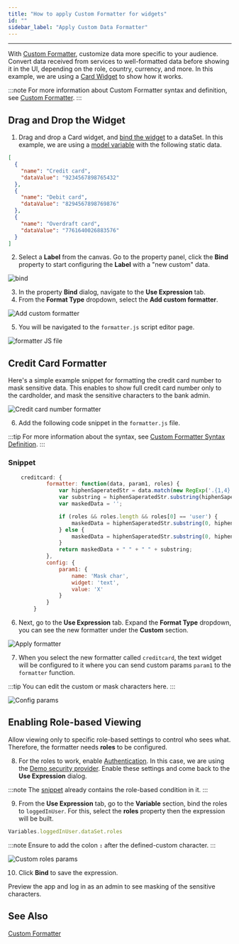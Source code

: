 ```yaml
---
title: "How to apply Custom Formatter for widgets"
id: ""
sidebar_label: "Apply Custom Data Formatter"
---
```

---

With [Custom Formatter](/learn/app-development/variables/custom-formatter), customize data more specific to your audience. Convert data received from services to well-formatted data before showing it in the UI, depending on the role, country, currency, and more. In this example, we are using a [Card Widget](/learn/) to show how it works.

:::note
For more information about Custom Formatter syntax and definition, see [Custom Formatter](/learn/app-development/variables/custom-formatter).
:::

## Drag and Drop the Widget

1. Drag and drop a Card widget, and [bind the widget](/learn/app-development/variables/variable-binding#binding-to-widgets) to a dataSet. In this example, we are using a [model variable](/learn/app-development/variables/model-variable) with the following static data.

```JSON
[
  {
    "name": "Credit card",
    "dataValue": "9234567898765432"
  },
  {
    "name": "Debit card",
    "dataValue": "8294567898769876"
  },
  {
    "name": "Overdraft card",
    "dataValue": "7761640026883576"
  }
]
```

2. Select a **Label** from the canvas. Go to the property panel, click the **Bind** property to start configuring the **Label** with a "new custom" data.

![bind](/learn/assets/bind.png)

3. In the property **Bind** dialog, navigate to the **Use Expression** tab.
4. From the **Format Type** dropdown, select the **Add custom formatter**.

![Add custom formatter](/learn/assets/add-custom-formatter.png)

5. You will be navigated to the `formatter.js` script editor page.

![formatter JS file](/learn/assets/formatterjs.png)

## Credit Card Formatter

Here's a simple example snippet for formatting the credit card number to mask sensitive data. This enables to show full credit card number only to the cardholder, and mask the sensitive characters to the bank admin.

![Credit card number formatter](/learn/assets/credit-card.png)

6. Add the following code snippet in the `formatter.js` file.

:::tip
For more information about the syntax, see [Custom Formatter Syntax Definition](/learn/app-development/variables/custom-formatter#syntax-definition).
:::

### Snippet

```js
    creditcard: {
            formatter: function(data, param1, roles) {
                var hiphenSaperatedStr = data.match(new RegExp('.{1,4}', 'g')).join(" - ");
                var substring = hiphenSaperatedStr.substring(hiphenSaperatedStr.length - 4, hiphenSaperatedStr.length);
                var maskedData = '';

                if (roles && roles.length && roles[0] == 'user') {
                    maskedData = hiphenSaperatedStr.substring(0, hiphenSaperatedStr.length - 4);
                } else {
                    maskedData = hiphenSaperatedStr.substring(0, hiphenSaperatedStr.length - 4).replace(/d/g, param1);
                }
                return maskedData + " " + " " + substring;
            },
            config: {
                param1: {
                    name: 'Mask char',
                    widget: 'text',
                    value: 'X'
                }
            }
        }
```

6. Next, go to the **Use Expression** tab. Expand the **Format Type** dropdown, you can see the new formatter under the **Custom** section.
  
![Apply formatter](/learn/assets/applyformat.png)

7. When you select the new formatter called `creditcard`, the text widget will be configured to it where you can send custom params `param1` to the `formatter` function.

:::tip
You can edit the custom or mask characters here.
:::

![Config params](/learn/assets/mask-config-param.png)

## Enabling Role-based Viewing

Allow viewing only to specific role-based settings to control who sees what. Therefore, the formatter needs **roles** to be configured.

8. For the roles to work, enable [Authentication](/learn/app-development/app-security/authentication). In this case, we are using the [Demo security provider](/learn/app-development/app-security/authentication#demo). Enable these settings and come back to the **Use Expression** dialog.

:::note
The [snippet](#snippet) already contains the role-based condition in it.
:::

9. From the **Use Expression** tab, go to the **Variable** section, bind the roles to `loggedInUser`. For this, select the **roles** property then the expression will be built.

```js
Variables.loggedInUser.dataSet.roles
```

:::note
Ensure to add the colon **`:`** after the defined-custom character.
:::

![Custom roles params](/learn/assets/loggedin-user-role.png)

10. Click **Bind** to save the expression.

Preview the app and log in as an admin to see masking of the sensitive characters.

## See Also

[Custom Formatter](/learn/app-development/variables/custom-formatter)  